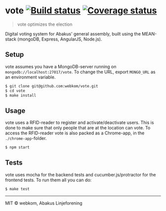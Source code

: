 # vote [![Build status](https://ci.frigg.io/badges/webkom/vote/)](https://ci.frigg.io/webkom/vote/last/) [![Coverage status](https://ci.frigg.io/badges/coverage/webkom/vote/)](https://ci.frigg.io/webkom/vote/last/)
> vote optimizes the election

Digital voting system for Abakus' general assembly, built using the MEAN-stack (mongoDB, Express, AngularJS, Node.js).

## Setup

vote assumes you have a MongoDB-server running on `mongodb://localhost:27017/vote`. To change the URL, export `MONGO_URL` as an environment variable.

```bash
$ git clone git@github.com:webkom/vote.git
$ cd vote
$ make install
```

## Usage

vote uses a RFID-reader to register and activate/deactivate users. This is done to make sure that only people that are at the location can vote. To access the RFID-reader vote is also packed as a Chrome-app, in the `./chrome-app`-folder.

```bash
$ npm start
```

## Tests

vote uses mocha for the backend tests and cucumber.js/protractor for the frontend tests. To run them all you can do:
```bash
$ make test
```

 --------
  MIT © webkom, Abakus Linjeforening

